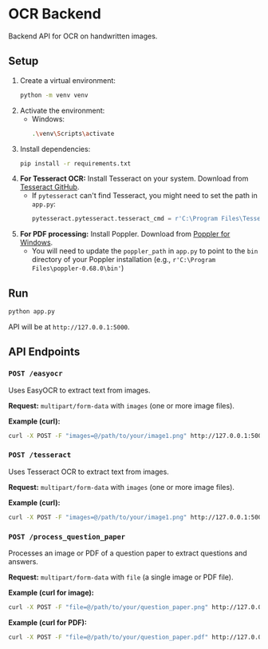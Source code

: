 # OCR Backend

Backend API for OCR on handwritten images.

## Setup

1.  Create a virtual environment:
    ```bash
    python -m venv venv
    ```
2.  Activate the environment:
    *   Windows:
        ```bash
        .\venv\Scripts\activate
        ```
3.  Install dependencies:
    ```bash
    pip install -r requirements.txt
    ```
4.  **For Tesseract OCR:** Install Tesseract on your system. Download from [Tesseract GitHub](https://github.com/tesseract-ocr/tesseract).
    *   If `pytesseract` can't find Tesseract, you might need to set the path in `app.py`:
        ```python
        pytesseract.pytesseract.tesseract_cmd = r'C:\Program Files\Tesseract-OCR\tesseract.exe'
        ```
5.  **For PDF processing:** Install Poppler. Download from [Poppler for Windows](https://github.com/oschwartz10612/poppler-windows/releases).
    *   You will need to update the `poppler_path` in `app.py` to point to the `bin` directory of your Poppler installation (e.g., `r'C:\Program Files\poppler-0.68.0\bin'`)

## Run

```bash
python app.py
```

API will be at `http://127.0.0.1:5000`.

## API Endpoints

### `POST /easyocr`

Uses EasyOCR to extract text from images.

**Request:** `multipart/form-data` with `images` (one or more image files).

**Example (curl):**

```bash
curl -X POST -F "images=@/path/to/your/image1.png" http://127.0.0.1:5000/easyocr
```

### `POST /tesseract`

Uses Tesseract OCR to extract text from images.

**Request:** `multipart/form-data` with `images` (one or more image files).

**Example (curl):**

```bash
curl -X POST -F "images=@/path/to/your/image1.png" http://127.0.0.1:5000/tesseract
```

### `POST /process_question_paper`

Processes an image or PDF of a question paper to extract questions and answers.

**Request:** `multipart/form-data` with `file` (a single image or PDF file).

**Example (curl for image):**

```bash
curl -X POST -F "file=@/path/to/your/question_paper.png" http://127.0.0.1:5000/process_question_paper
```

**Example (curl for PDF):**

```bash
curl -X POST -F "file=@/path/to/your/question_paper.pdf" http://127.0.0.1:5000/process_question_paper
```

